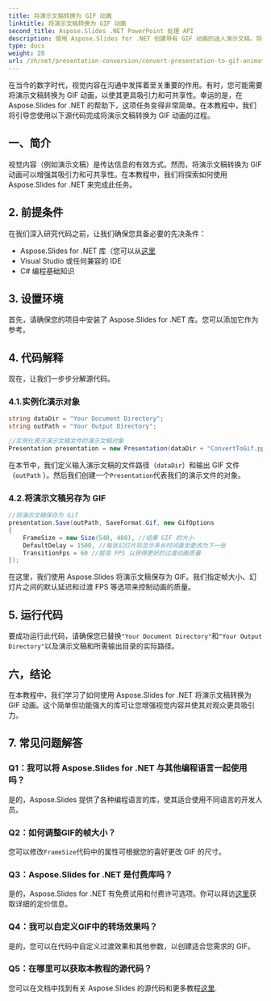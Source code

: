 ```yaml
---
title: 将演示文稿转换为 GIF 动画
linktitle: 将演示文稿转换为 GIF 动画
second_title: Aspose.Slides .NET PowerPoint 处理 API
description: 使用 Aspose.Slides for .NET 创建带有 GIF 动画的迷人演示文稿。将静态幻灯片转变为动态视觉体验。
type: docs
weight: 20
url: /zh/net/presentation-conversion/convert-presentation-to-gif-animation/
---
```


在当今的数字时代，视觉内容在沟通中发挥着至关重要的作用。有时，您可能需要将演示文稿转换为 GIF 动画，以使其更具吸引力和可共享性。幸运的是，在 Aspose.Slides for .NET 的帮助下，这项任务变得非常简单。在本教程中，我们将引导您使用以下源代码完成将演示文稿转换为 GIF 动画的过程。

## 一、简介

视觉内容（例如演示文稿）是传达信息的有效方式。然而，将演示文稿转换为 GIF 动画可以增强其吸引力和可共享性。在本教程中，我们将探索如何使用 Aspose.Slides for .NET 来完成此任务。

## 2. 前提条件

在我们深入研究代码之前，让我们确保您具备必要的先决条件：

-  Aspose.Slides for .NET 库（您可以从[这里](https://releases.aspose.com/slides/net/）)
- Visual Studio 或任何兼容的 IDE
- C# 编程基础知识

## 3. 设置环境

首先，请确保您的项目中安装了 Aspose.Slides for .NET 库。您可以添加它作为参考。

## 4. 代码解释

现在，让我们一步步分解源代码。

### 4.1.实例化演示对象

```csharp
string dataDir = "Your Document Directory";
string outPath = "Your Output Directory";

//实例化表示演示文稿文件的演示文稿对象
Presentation presentation = new Presentation(dataDir + "ConvertToGif.pptx");
```

在本节中，我们定义输入演示文稿的文件路径（`dataDir`）和输出 GIF 文件（`outPath` ）。然后我们创建一个`Presentation`代表我们的演示文件的对象。

### 4.2.将演示文稿另存为 GIF

```csharp
//将演示文稿保存为 Gif
presentation.Save(outPath, SaveFormat.Gif, new GifOptions
{
    FrameSize = new Size(540, 480), //结果 GIF 的大小
    DefaultDelay = 1500, //每张幻灯片将显示多长时间直至更改为下一张
    TransitionFps = 60 //提高 FPS 以获得更好的过渡动画质量
});
```

在这里，我们使用 Aspose.Slides 将演示文稿保存为 GIF。我们指定帧大小、幻灯片之间的默认延迟和过渡 FPS 等选项来控制动画的质量。

## 5. 运行代码

要成功运行此代码，请确保您已替换`"Your Document Directory"`和`"Your Output Directory"`以及演示文稿和所需输出目录的实际路径。

## 六，结论

在本教程中，我们学习了如何使用 Aspose.Slides for .NET 将演示文稿转换为 GIF 动画。这个简单但功能强大的库可让您增强视觉内容并使其对观众更具吸引力。

## 7. 常见问题解答

### Q1：我可以将 Aspose.Slides for .NET 与其他编程语言一起使用吗？
是的，Aspose.Slides 提供了各种编程语言的库，使其适合使用不同语言的开发人员。

### Q2：如何调整GIF的帧大小？
您可以修改`FrameSize`代码中的属性可根据您的喜好更改 GIF 的尺寸。

### Q3：Aspose.Slides for .NET 是付费库吗？
是的，Aspose.Slides for .NET 有免费试用和付费许可选项。你可以拜访[这里](https://reference.aspose.com/slides/net/)获取详细的定价信息。

### Q4：我可以自定义GIF中的转场效果吗？
是的，您可以在代码中自定义过渡效果和其他参数，以创建适合您需求的 GIF。

### Q5：在哪里可以获取本教程的源代码？
您可以在文档中找到有关 Aspose.Slides 的源代码和更多教程[这里](https://reference.aspose.com/slides/net/).